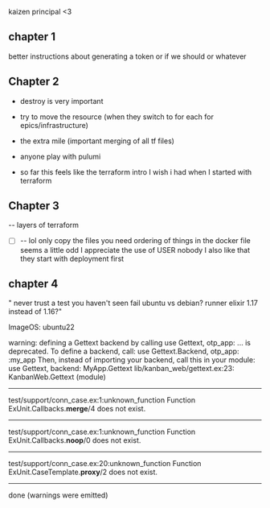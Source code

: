 kaizen principal <3
## chapter 1 
better instructions about generating a token or if we should or whatever


## Chapter 2
- destroy is very important
- try to move the resource (when they switch to for each for epics/infrastructure)
- the extra mile (important merging of all tf files)

- anyone play with pulumi
- so far this feels like the terraform intro I wish i had when I started with terraform

## Chapter 3
-- layers of terraform
  * [ ] -- lol only copy the files you need
  ordering of things in the docker file seems a little odd 
  I appreciate the use of USER nobody
  I also like that they start with deployment first
  
## chapter 4
" never trust a test you haven't seen fail
ubuntu vs debian?
runner elixir 1.17 instead of 1.16?"


ImageOS: ubuntu22


warning: defining a Gettext backend by calling
    use Gettext, otp_app: ...
is deprecated. To define a backend, call:
    use Gettext.Backend, otp_app: :my_app
Then, instead of importing your backend, call this in your module:
    use Gettext, backend: MyApp.Gettext
  lib/kanban_web/gettext.ex:23: KanbanWeb.Gettext (module)

________________________________________________________________________________
test/support/conn_case.ex:1:unknown_function
Function ExUnit.Callbacks.__merge__/4 does not exist.
________________________________________________________________________________
test/support/conn_case.ex:1:unknown_function
Function ExUnit.Callbacks.__noop__/0 does not exist.
________________________________________________________________________________
test/support/conn_case.ex:20:unknown_function
Function ExUnit.CaseTemplate.__proxy__/2 does not exist.
________________________________________________________________________________
done (warnings were emitted)
